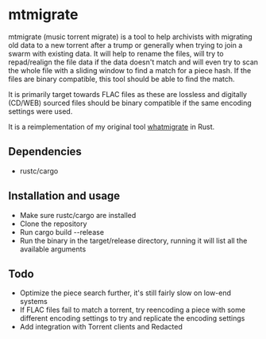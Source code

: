 # mtmigrate

mtmigrate (music torrent migrate) is a tool to help archivists with migrating old data to a new torrent after a trump or generally when trying to join a swarm with existing data. It will help to rename the files, will try to repad/realign the file data if the data doesn't match and will even try to scan the whole file with a sliding window to find a match for a piece hash. If the files are binary compatible, this tool should be able to find the match.

It is primarily target towards FLAC files as these are lossless and digitally (CD/WEB) sourced files should be binary compatible if the same encoding settings were used.

It is a reimplementation of my original tool [whatmigrate](https://github.com/ThomasColliers/whatmigrate) in Rust.

## Dependencies
- rustc/cargo

## Installation and usage
- Make sure rustc/cargo are installed
- Clone the repository
- Run cargo build --release
- Run the binary in the target/release directory, running it will list all the available arguments

## Todo
- Optimize the piece search further, it's still fairly slow on low-end systems
- If FLAC files fail to match a torrent, try reencoding a piece with some different encoding settings to try and replicate the encoding settings
- Add integration with Torrent clients and Redacted